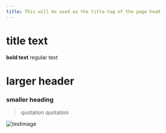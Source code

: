 ```yaml
---
title: This will be used as the title-tag of the page head
---
```


title text
=====

**bold text**
regular text

# larger header

### smaller heading

> quotation
> quotation

![testimage](https://user-images.githubusercontent.com/77072787/130657505-3359513c-c8b9-472b-a3ed-39123e65964d.jpg)


